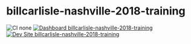 # billcarlisle-nashville-2018-training

![CI none](https://img.shields.io/badge/ci-none-orange.svg)
[![Dashboard billcarlisle-nashville-2018-training](https://img.shields.io/badge/dashboard-billcarlisle_nashville_2018_training-yellow.svg)](https://dashboard.pantheon.io/sites/307a805c-840d-4094-a1e0-f2246afcf6ee#dev/code)
[![Dev Site billcarlisle-nashville-2018-training](https://img.shields.io/badge/site-billcarlisle_nashville_2018_training-blue.svg)](http://dev-billcarlisle-nashville-2018-training.pantheonsite.io/)